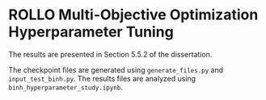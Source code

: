 # ROLLO Multi-Objective Optimization Hyperparameter Tuning

The results are presented in Section 5.5.2 of the dissertation. 

The checkpoint files are generated using `generate_files.py` and `input_test_binh.py`.
The results files are analyzed using `binh_hyperparameter_study.ipynb`.